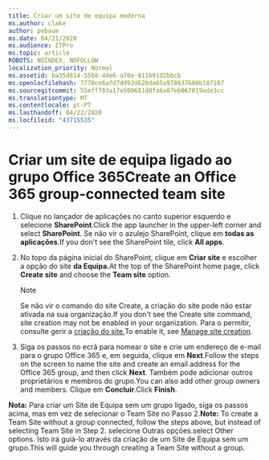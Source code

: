```yaml
---
title: Criar um site de equipa moderna
ms.author: clake
author: pebaum
ms.date: 04/21/2020
ms.audience: ITPro
ms.topic: article
ROBOTS: NOINDEX, NOFOLLOW
localization_priority: Normal
ms.assetid: ba35d814-55b8-44e6-a70e-011b91d2bbcb
ms.openlocfilehash: 7778ce6afd7dd92d62bda85a978637608b187107
ms.sourcegitcommit: 55eff703a17e500681d8fa6a87eb067019ade3cc
ms.translationtype: MT
ms.contentlocale: pt-PT
ms.lasthandoff: 04/22/2020
ms.locfileid: "43715535"
---
```

# <a name="create-an-office-365-group-connected-team-site"></a><span data-ttu-id="e9587-102">Criar um site de equipa ligado ao grupo Office 365</span><span class="sxs-lookup"><span data-stu-id="e9587-102">Create an Office 365 group-connected team site</span></span>

1. <span data-ttu-id="e9587-103">Clique no lançador de aplicações no canto superior esquerdo e selecione **SharePoint**.</span><span class="sxs-lookup"><span data-stu-id="e9587-103">Click the app launcher in the upper-left corner and select **SharePoint**.</span></span> <span data-ttu-id="e9587-104">Se não vir o azulejo SharePoint, clique em **todas as aplicações**.</span><span class="sxs-lookup"><span data-stu-id="e9587-104">If you don't see the SharePoint tile, click **All apps**.</span></span>
    
2. <span data-ttu-id="e9587-105">No topo da página inicial do SharePoint, clique em **Criar site** e escolher a opção do site **da Equipa.**</span><span class="sxs-lookup"><span data-stu-id="e9587-105">At the top of the SharePoint home page, click **Create site** and choose the **Team site** option.</span></span> 
    
    > [!NOTE]
    > <span data-ttu-id="e9587-106">Se não vir o comando do site Create, a criação do site pode não estar ativada na sua organização.</span><span class="sxs-lookup"><span data-stu-id="e9587-106">If you don't see the Create site command, site creation may not be enabled in your organization.</span></span> <span data-ttu-id="e9587-107">Para o permitir, consulte gerir a [criação do site.](https://go.microsoft.com/fwlink/?linkid=2009644)</span><span class="sxs-lookup"><span data-stu-id="e9587-107">To enable it, see [Manage site creation](https://go.microsoft.com/fwlink/?linkid=2009644).</span></span> 
  
3. <span data-ttu-id="e9587-108">Siga os passos no ecrã para nomear o site e crie um endereço de e-mail para o grupo Office 365 e, em seguida, clique em **Next**.</span><span class="sxs-lookup"><span data-stu-id="e9587-108">Follow the steps on the screen to name the site and create an email address for the Office 365 group, and then click **Next**.</span></span> <span data-ttu-id="e9587-109">Também pode adicionar outros proprietários e membros do grupo.</span><span class="sxs-lookup"><span data-stu-id="e9587-109">You can also add other group owners and members.</span></span> <span data-ttu-id="e9587-110">Clique em **Concluir**.</span><span class="sxs-lookup"><span data-stu-id="e9587-110">Click **Finish**.</span></span>
  
 <span data-ttu-id="e9587-111">**Nota:** Para criar um Site de Equipa sem um grupo ligado, siga os passos acima, mas em vez de selecionar o Team Site no Passo 2.</span><span class="sxs-lookup"><span data-stu-id="e9587-111">**Note:** To create a Team Site without a group connected, follow the steps above, but instead of selecting Team Site in Step 2.</span></span> <span data-ttu-id="e9587-112">selecione Outras opções.</span><span class="sxs-lookup"><span data-stu-id="e9587-112">select Other options.</span></span> <span data-ttu-id="e9587-113">Isto irá guiá-lo através da criação de um Site de Equipa sem um grupo.</span><span class="sxs-lookup"><span data-stu-id="e9587-113">This will guide you through creating a Team Site without a group.</span></span> 
    

